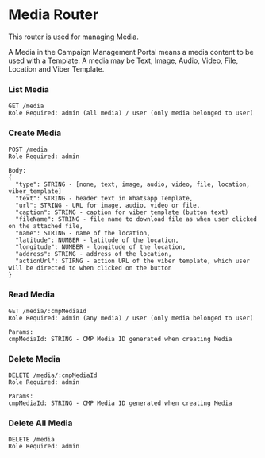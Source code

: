 # Media Router
This router is used for managing Media.

A Media in the Campaign Management Portal means a media content to be used with a Template. A media may be Text, Image, Audio, Video, File, Location and Viber Template.

### List Media
```
GET /media
Role Required: admin (all media) / user (only media belonged to user)
```

### Create Media
```
POST /media
Role Required: admin

Body:
{
  "type": STRING - [none, text, image, audio, video, file, location, viber_template]
  "text": STRING - header text in Whatsapp Template,
  "url": STRING - URL for image, audio, video or file,
  "caption": STRING - caption for viber template (button text)
  "fileName": STRING - file name to download file as when user clicked on the attached file,
  "name": STRING - name of the location,
  "latitude": NUMBER - latitude of the location,
  "longitude": NUMBER - longitude of the location,
  "address": STRING - address of the location,
  "actionUrl": STIRNG - action URL of the viber template, which user will be directed to when clicked on the button
}
```

### Read Media
```
GET /media/:cmpMediaId
Role Required: admin (any media) / user (only media belonged to user)

Params:
cmpMediaId: STRING - CMP Media ID generated when creating Media
```

### Delete Media
```
DELETE /media/:cmpMediaId
Role Required: admin

Params:
cmpMediaId: STRING - CMP Media ID generated when creating Media
```

### Delete All Media
```
DELETE /media
Role Required: admin
```
